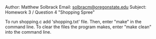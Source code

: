 Author: Matthew Solbrack 
Email: solbracm@oregonstate.edu
Subject: Homework 3 / Question 4 "Shopping Spree"

To run shopping.c add 'shopping.txt' file. Then, enter "make" in the command line. To clear the files the program makes, enter "make clean" into the command line. 


